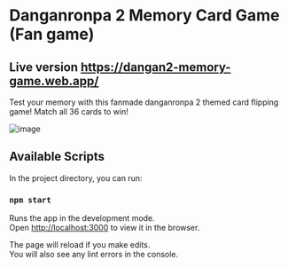 # Danganronpa 2 Memory Card Game (Fan game)

## Live version https://dangan2-memory-game.web.app/

Test your memory with this fanmade danganronpa 2 themed card flipping game! Match all 36 cards to win!

![image](https://i.imgur.com/QRhvDvv.gifraw=true "Preview")

## Available Scripts

In the project directory, you can run:

### `npm start`

Runs the app in the development mode.<br />
Open [http://localhost:3000](http://localhost:3000) to view it in the browser.

The page will reload if you make edits.<br />
You will also see any lint errors in the console.
